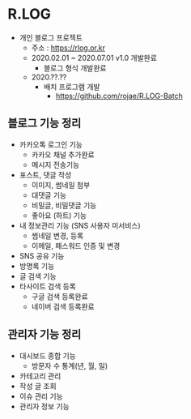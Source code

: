 # R.LOG
- 개인 블로그 프로젝트
    - 주소 : https://rlog.or.kr
    - 2020.02.01 ~ 2020.07.01 v1.0 개발완료
        - 블로그 형식 개발완료
    - 2020.??.?? 
        - 배치 프로그램 개발
            - https://github.com/rojae/R.LOG-Batch

## 블로그 기능 정리
- 카카오톡 로그인 기능
  - 카카오 채널 추가완료
  - 메시지 전송기능
- 포스트, 댓글 작성
  - 이미지, 썸네일 첨부
  - 대댓글 기능
  - 비밀글, 비밀댓글 기능
  - 좋아요 (하트) 기능
- 내 정보관리 기능 (SNS 사용자 미서비스)
    - 썸네일 변경, 등록
    - 이메일, 패스워드 인증 및 변경
- SNS 공유 기능
- 방명록 기능
- 글 검색 기능
- 타사이트 검색 등록
  - 구글 검색 등록완료
  - 네이버 검색 등록완료
    
## 관리자 기능 정리
 - 대시보드 종합 기능
   - 방문자 수 통계(년, 월, 일)
 - 카테고리 관리
 - 작성 글 조회
 - 이슈 관리 기능
 - 관리자 정보 기능




